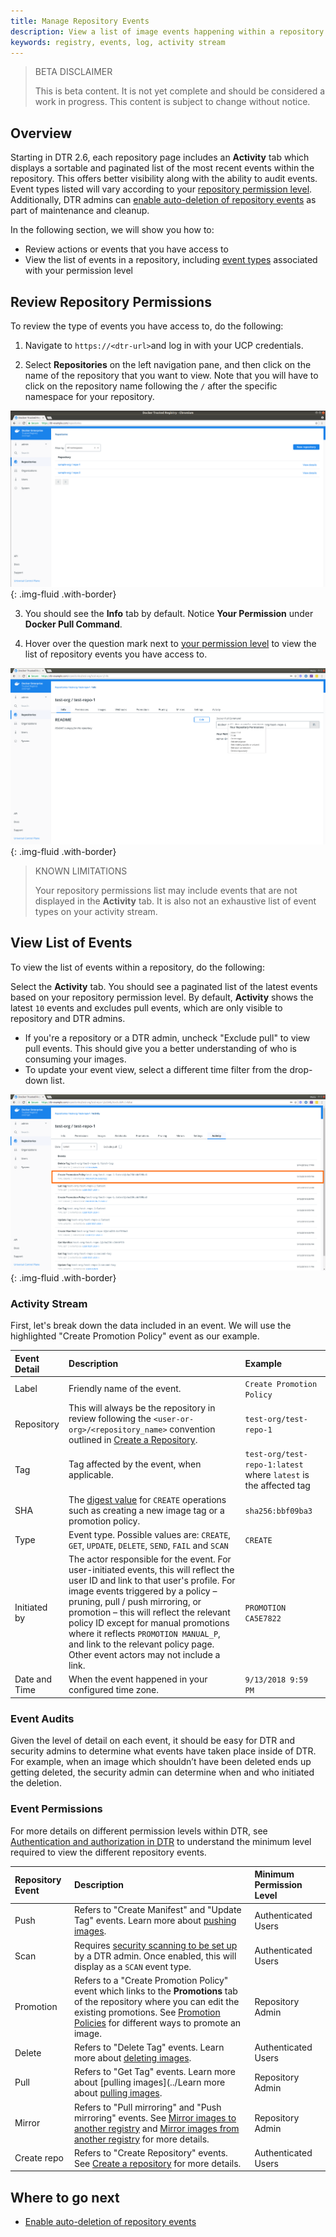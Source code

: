 ```yaml
---
title: Manage Repository Events
description: View a list of image events happening within a repository.
keywords: registry, events, log, activity stream
---
```


> BETA DISCLAIMER
>
> This is beta content. It is not yet complete and should be considered a work in progress. This content is subject to change without notice.

## Overview 

Starting in DTR 2.6, each repository page includes an **Activity** tab which displays a sortable and paginated list of the most recent events within the repository. This offers better visibility along with the ability to audit events. Event types listed will vary according to your [repository permission level](../admin/manage-users/permission-levels/). Additionally, DTR admins can [enable auto-deletion of repository events](../admin/configure/auto-delete-repo-events/) as part of maintenance and cleanup.
  
In the following section, we will show you how to:

* Review actions or events that you have access to
* View the list of events in a repository, including <a href="#event-types">event types</a> associated with your permission level

## Review Repository Permissions

To review the type of events you have access to, do the following:
1. Navigate to `https://<dtr-url>`and log in with your UCP credentials. 

2. Select **Repositories** on the left navigation pane, and then click on the name of the repository that you want to view. Note that you will have to click on the repository name following the `/` after the specific namespace for your repository.

![](../images/tag-pruning-0.png){: .img-fluid .with-border}

3. You should see the **Info** tab by default. Notice **Your Permission** under **Docker Pull Command**. 

4. Hover over the question mark next to [your permission level](../admin/manage-users/permission-levels/) to view the list of repository events you have access to.
	   
![](../images/manage-repo-events-2.png){: .img-fluid .with-border}

> KNOWN LIMITATIONS
>
> Your repository permissions list may include events that are not displayed in the **Activity** tab. It is also not an exhaustive list of event types on your activity stream.

## View List of Events

To view the list of events within a repository, do the following:

Select the **Activity** tab. You should see a paginated list of the latest events based on your repository permission level. By default, **Activity** shows the latest `10` events and excludes pull events, which are only visible to repository and DTR admins. 
   * If you're a repository or a DTR admin, uncheck "Exclude pull" to view pull events. This should give you a better understanding of who is consuming your images.
   * To update your event view, select a different time filter from the drop-down list.  

![](../images/manage-repo-events-0.png){: .img-fluid .with-border}

### Activity Stream
 
First, let's break down the data included in an event. We will use the highlighted "Create Promotion Policy" event as our example.

| Event Detail          | Description                                        | Example |
|:----------------|:-------------------------------------------------|:--------|
| Label        |  Friendly name of the event. | `Create Promotion Policy`
| Repository  | This will always be the repository in review following the `<user-or-org>/<repository_name>` convention outlined in [Create a Repository](../user/manage-images/#create-a-repository). | `test-org/test-repo-1` |
| Tag        | Tag affected by the event, when applicable. | `test-org/test-repo-1:latest` where `latest` is the affected tag| 
| SHA | The [digest value](/registry/spec/api/#content-digests) for `CREATE` operations such as creating a new image tag or a promotion policy. | `sha256:bbf09ba3` |
| Type | Event type. Possible values are: `CREATE`, `GET`, `UPDATE`, `DELETE`, `SEND`, `FAIL` and `SCAN` | `CREATE` |
| Initiated by | The actor responsible for the event. For user-initiated events, this will reflect the user ID and link to that user's profile. For image events triggered by a policy &ndash; pruning, pull / push mirroring, or promotion &ndash; this will reflect the relevant policy ID except for manual promotions where it reflects `PROMOTION MANUAL_P`, and link to the relevant policy page. Other event actors may not include a link.  | `PROMOTION CA5E7822` |
| Date and Time | When the event happened in your configured time zone. | `9/13/2018 9:59 PM` |  

### Event Audits

Given the level of detail on each event, it should be easy for DTR and security admins to determine what events have taken place inside of DTR.  For example, when an image which shouldn’t have been deleted ends up getting deleted, the security admin can determine when and who initiated the deletion.

### Event Permissions

For more details on different permission levels within DTR, see [Authentication and authorization in DTR](../admin/manage-users/) to understand the minimum level required to view the different repository events.  

| Repository Event          | Description                                        | Minimum Permission Level        |
|:----------------|:---------------------------------------------------| :----------------|
| Push        |  Refers to "Create Manifest" and "Update Tag" events. Learn more about [pushing images](../user/manage-images/pull-and-push-images/#push-the-image). | Authenticated Users |
| Scan        | Requires [security scanning to be set up](../admin/configure/set-up-vulnerability-scans/) by a DTR admin. Once enabled, this will display as a `SCAN` event type.  | Authenticated Users |
| Promotion        |  Refers to a "Create Promotion Policy" event which links to the **Promotions** tab of the repository where you can edit the existing promotions. See [Promotion Policies](../user/promotion-policies/) for different ways to promote an image. | Repository Admin |
| Delete        |  Refers to "Delete Tag" events. Learn more about [deleting images](../user/manage-images/pull-and-push-images/#delete-images). | Authenticated Users |
| Pull        | Refers to "Get Tag" events. Learn more about [pulling images](../Learn more about [pulling images](../user/manage-images/pull-and-push-images/#pull-the-image). | Repository Admin |
| Mirror        |Refers to "Pull mirroring" and "Push mirroring" events. See [Mirror images to another registry](../user/promotion-policies/#mirror-images-to-another-registry) and [Mirror images from another registry](../user/promotion-policies/#mirror-images-from-another-registry) for more details. | Repository Admin |
| Create repo        | Refers to "Create Repository" events. See [Create a repository](../user/manage-images/) for more details. | Authenticated Users |

## Where to go next

- [Enable auto-deletion of repository events](../admin/auto-delete-repo-events.md)

